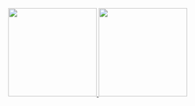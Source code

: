  <div>
  <a href="https://github.com/thisaislan">
  <img height="180em" src="https://github-readme-stats.vercel.app/api?username=thisaislan&show_icons=true&include_all_commits=true&count_private=true&title_color=C2D1D9&text_color=8B949E&bg_color=0D1117&icon_color=3EA6FF&border_color=30363D00"/>
  <img height="180em" src="https://github-readme-stats.vercel.app/api/top-langs/?username=thisaislan&layout=compact&langs_count=7&title_color=C2D1D9&text_color=8B949E&bg_color=0D1117&icon_color=3EA6FF&border_color=30363D00"/>
</div>
